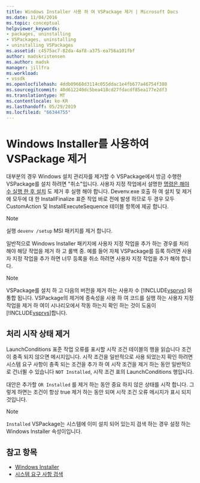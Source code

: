 ```yaml
---
title: Windows Installer 사용 하 여 VSPackage 제거 | Microsoft Docs
ms.date: 11/04/2016
ms.topic: conceptual
helpviewer_keywords:
- packages, uninstalling
- VSPackages, uninstalling
- uninstalling VSPackages
ms.assetid: c4575ac7-82da-4af8-a375-ea756a101fbf
author: madskristensen
ms.author: madsk
manager: jillfra
ms.workload:
- vssdk
ms.openlocfilehash: 4ddb09668d3114c055ddac1e4fb677a46754f388
ms.sourcegitcommit: 40d612240dc5bea418cd27fdacdf85ea177e2df3
ms.translationtype: MT
ms.contentlocale: ko-KR
ms.lasthandoff: 05/29/2019
ms.locfileid: "66344755"
---
```

# <a name="uninstalling-a-vspackage-with-windows-installer"></a>Windows Installer를 사용하여 VSPackage 제거
대부분의 경우 Windows 설치 관리자를 제거할 수 VSPackage에서 방금 수행한 VSPackage를 설치 하려면 "취소"입니다. 사용자 지정 작업에서 설명한 [명령은 해야 수 실행 한 후 설치](../../extensibility/internals/commands-that-must-be-run-after-installation.md) 도 제거 후 실행 해야 합니다. Devenv.exe 호출 하 여 설치 및 제거에 모두에 대 한 InstallFinalize 표준 작업 바로 전에 발생 하므로 두 경우 모두 CustomAction 및 InstallExecuteSequence 테이블 항목에 제공 합니다.

> [!NOTE]
> 실행 `devenv /setup` MSI 패키지를 제거 합니다.

 일반적으로 Windows Installer 패키지에 사용자 지정 작업을 추가 하는 경우를 처리 해야 해당 작업을 제거 하 고 롤백 중. 예를 들어 자체 VSPackage를 등록 하려면 사용자 지정 작업을 추가 하면 너무 등록을 취소 하려면 사용자 지정 작업을 추가 해야 합니다.

> [!NOTE]
> VSPackage를 설치 하 고 다음의 버전을 제거 하는 사용자 수 [!INCLUDE[vsprvs](../../code-quality/includes/vsprvs_md.md)] 와 통합 됩니다. VSPackage의 제거에 종속성을 사용 하 여 코드를 실행 하는 사용자 지정 작업을 제거 하 여이 시나리오에서 작동 하는지 확인 하는 것이 도움이 [!INCLUDE[vsprvs](../../code-quality/includes/vsprvs_md.md)]합니다.

## <a name="handling-launch-conditions-at-uninstall-time"></a>처리 시작 상태 제거
 LaunchConditions 표준 작업 오류를 표시할 시작 조건 테이블의 행을 읽습니다 조건이 충족 되지 않으면 메시지입니다. 시작 조건을 일반적으로 사용 되었는지 확인 하려면 시스템 요구 사항이 충족 되는 조건을 추가 하 여 시작 조건을 제거 하는 동안 일반적으로 건너뛸 수 있습니다 `NOT Installed`, 시작 조건 표의 LaunchConditions 행입니다.

 대안은 추가할 `OR Installed` 를 제거 하는 동안 중요 하지 않은 상태를 시작 합니다. 그렇게 하면는 조건이 항상 true 제거 하는 동안 되며 시작 조건 오류 메시지가 표시 되지 것입니다.

> [!NOTE]
> `Installed` VSPackage는 시스템에 이미 설치 되어 있는지 검색 하는 경우 설정 하는 Windows Installer 속성이입니다.

## <a name="see-also"></a>참고 항목
- [Windows Installer](https://msdn.microsoft.com/library/187d8965-c79d-4ecb-8689-10930fa8b3b5)
- [시스템 요구 사항 검색](../../extensibility/internals/detecting-system-requirements.md)